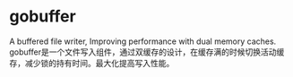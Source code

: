 # gobuffer
A buffered file writer, Improving performance with dual memory caches.  
gobuffer是一个文件写入组件，通过双缓存的设计，在缓存满的时候切换活动缓存，减少锁的持有时间。最大化提高写入性能。
